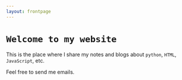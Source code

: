 ```yaml
---
layout: frontpage
---
```


# `Welcome to my website`

This is the place where I share my notes and blogs about `python`, `HTML`, `JavaScript`, etc.  

Feel free to send me emails.

